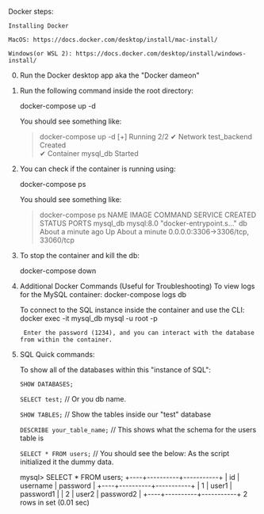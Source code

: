 Docker steps:

    Installing Docker

    MacOS: https://docs.docker.com/desktop/install/mac-install/

    Windows(or WSL 2): https://docs.docker.com/desktop/install/windows-install/


0. Run the Docker desktop app aka the "Docker dameon"

1. Run the following command inside the root directory:
    
    docker-compose up -d

    You should see something like:
    > docker-compose up -d
    [+] Running 2/2
     ✔ Network test_backend  Created                                                                         
     ✔ Container mysql_db    Started                                                                         


2. You can check if the container is running using:
    
    docker-compose ps

    You should see something like:
    > docker-compose ps
    NAME       IMAGE       COMMAND                  SERVICE   CREATED              STATUS              PORTS
    mysql_db   mysql:8.0   "docker-entrypoint.s…"   db        About a minute ago   Up About a minute   0.0.0.0:3306->3306/tcp, 33060/tcp

3. To stop the container and kill the db:

    docker-compose down

4. Additional Docker Commands (Useful for Troubleshooting)
    To view logs for the MySQL container:
        docker-compose logs db

    To  connect to the SQL instance inside the container and use the CLI:
        docker exec -it mysql_db mysql -u root -p
        
        Enter the password (1234), and you can interact with the database from within the container.

5. SQL Quick commands:
    
    To show all of the databases within this "instance of SQL":

    `SHOW DATABASES;`

    `SELECT test;` // Or you db name.

    `SHOW TABLES;` // Show the tables inside our "test" database

    `DESCRIBE your_table_name;` // This shows what the schema for the users table is
        
    `SELECT * FROM users;` // You should see the below: As the script initialized it the dummy data.

    mysql> SELECT * FROM users;
    +----+----------+-----------+
    | id | username | password  |
    +----+----------+-----------+
    |  1 | user1    | password1 |
    |  2 | user2    | password2 |
    +----+----------+-----------+
    2 rows in set (0.01 sec)

